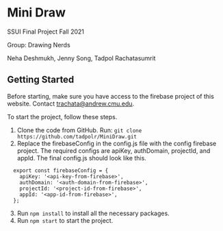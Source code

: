 # Mini Draw

SSUI Final Project
Fall 2021

Group: Drawing Nerds

Neha Deshmukh, Jenny Song, Tadpol Rachatasumrit

## Getting Started

Before starting, make sure you have access to the firebase project of this website. Contact trachata@andrew.cmu.edu.

To start the project, follow these steps.

1. Clone the code from GitHub. Run: `git clone https://github.com/tadpolr/MiniDraw.git`
2. Replace the firebaseConfig in the config.js file with the config firebase project. The required configs are apiKey, authDomain, projectId, and appId. The final config.js should look like this.

```
  export const firebaseConfig = {
    apiKey: '<api-key-from-firebase>',
    authDomain: '<auth-domain-from-firebase>',
    projectId: '<project-id-from-firebase>',
    appId: '<app-id-from-firebase>',
  };
```

3. Run `npm install` to install all the necessary packages.
4. Run `npm start` to start the project.
